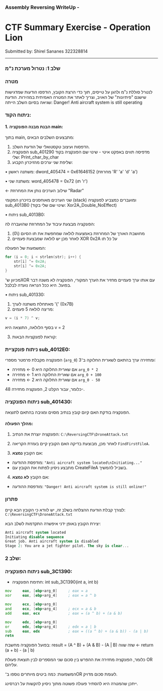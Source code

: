 ### Assembly Reversing WriteUp - 
# CTF Summary Exercise - Operation Lion 

Submitted by: Shirel Sananes 322328814
________________________________________________________________________________

### שלב 1: נטרול מערכת נ"מ

### **מטרה**

לנטרל סוללת נ"מ ולהגן על טייסים, תוך כדי הרצת הקובץ, הודפסו הודעות שמדגישות שישנם "פיתיונות" של האויב, וצריך לאתר את המטרה האמיתית במהירות.
הודעת שגיאה בסיום השלב הייתה: Danger! Anti aircraft system is still operating

### ניתוח הקוד:
#### 1. הבנת מבנה הפונקציה main: 
בתוך main, מתבצעים השלבים הבאים:

1. הדפסות ועיצוב טקסטואלי של הודעת השלב.
2. הפונקציה sub_401290 מדפיסה תווים באפקט איטי - שינוי שם הפונקציה בקוד שלי: Print_char_by_char
3. שליפת שני ערכים מהזיכרון הקבוע:
   
• משתנה ראשון: dword_405474 = 0x61646152 (מחרוזת 'R' 'a' 'd' 'a')
   
• משתנה שני: word_405478 = 0x72 (תו 'r')
   
← שילוב הערכים נותן את המחרוזת "Radar"

שני הערכים מאוחסנים בזיכרון המקומי (stack) ומועברים כמצביע לפונקציה sub_4013B0 (שינוי שם שלי בקוד: Xor2A_Double_NoEffect)

• ניתוח sub_4013B0:

הפונקציה מבצעת עיבוד על המחרוזת שהועברה לה:
1. מחושבת האורך של המחרוזת באמצעות לולאה שמחפשת את תו הסיום (\0)
2. לאחר מכן יש לולאה שמבצעת פעמיים XOR 0x2A על כל תו

המשמעות של הפעולה:

```c
for (i = 0; i < strlen(str); i++) {
    str[i] ^= 0x2A;
    str[i] ^= 0x2A;
}
```
מכיוון ש־XOR עם אותו ערך פעמיים מחזיר את הערך המקורי, הפונקציה לא משנה דבר בפועל. היא ככל הנראה נועדה לבלבל.

• ניתוח sub_401330:
  1. מאתחלת משתנה לערך '{' (0x7B)
  2. מריצה לולאה 5 פעמים:
```c
v = (i * 7) ^ v;
```
בסוף הלולאה, התוצאה היא v = 2
  
  3. קוראת לפונקציות הבאות:

### ניתוח פונקציית sub_4012E0:
הפונקציה מקבלת פרמטר מספרי (`arg_0`) ומחזירה ערך בהתאם לשארית החלוקה ב־3:

- אם שארית החלוקה היא 0 ← מחזירה `arg_0 * 2`
- אם שארית החלוקה היא 1 ← מחזירה `arg_0 + 100`
- אם שארית החלוקה היא 2 ← מחזירה `arg_0 - 50`

כלומר, עבור הקלט 2, הפונקציה מחזירה 48-.

 ### ניתוח הפונקציה sub_401430:

הפונקציה בודקת האם קיום קובץ בנתיב מסוים ומגיבה בהתאם לתוצאה.

#### מהלך הפעולה:

1. הפונקציה יוצרת את הנתיב: `C:\ReversingCTF\DroneAttack.txt`

2. לאחר מכן, מבוצעת בדיקה האם הקובץ קיים בעזרת הקריאה `FindFirstFileA`.

3. אם הקובץ **נמצא**:
- מודפסת ההודעה: `"Anti aircraft system located\nInitiating..."`
- מתבצע ניסיון לפתוח את הקובץ עם CreateFileA בשביל להמשיך.

4. אם הקובץ **לא נמצא**:
- מודפסת ההודעה: `"Danger! Anti aircraft system is still online!"`

### **פתרון**

לצורך קבלת הודעת ההצלחה בשלב זה, יש לוודא כי הקובץ הבא קיים: `C:\ReversingCTF\DroneAttack.txt`

יצירת הקובץ באופן ידני איפשרה התקדמות לשלב הבא:
```sql
Anti aircraft system located
Initiating disable sequence
Great job. Anti aircraft system is disabled
Stage 2: You are a jet fighter pilot. The sky is clear...
```

### שלב 2: 



### ניתוח הפונקציה sub_3C1390:

* חתימת הפונקציה: int sub_3C1390(int a, int b)
```asm
mov     eax, [ebp+arg_0]     ; eax = a
xor     eax, [ebp+arg_4]     ; eax = a ^ b

mov     ecx, [ebp+arg_0]     
and     ecx, [ebp+arg_4]     ; ecx = a & b
add     eax, ecx             ; eax = (a ^ b) + (a & b)

mov     edx, [ebp+arg_0]     
or      edx, [ebp+arg_4]     ; edx = a | b
sub     eax, edx             ; eax = ((a ^ b) + (a & b)) - (a | b)
retn
```
בפועל הפונקציה מחשבת: result = (A ^ B) + (A & B) - (A | B) שזה שווה ← return (a + b) - (a | b)

כלומר, הפונקציה מחזירה את ההפרש בין סכום שני המספרים לבין תוצאת פעולת OR עליהם.

המשמעות: כמה ביטים מיותרים נוספו ב־OR לעומת סכום מדויק.

ייתכן שהמטרה היא להסתיר פעולה פשוטה מתוך ניסיון להקשות על רברסינג.








